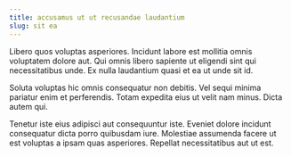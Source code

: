 ```yaml
---
title: accusamus ut ut recusandae laudantium
slug: sit ea
---
```


Libero quos voluptas asperiores. Incidunt labore est mollitia omnis voluptatem dolore aut. Qui omnis libero sapiente ut eligendi sint qui necessitatibus unde. Ex nulla laudantium quasi et ea ut unde sit id.

Soluta voluptas hic omnis consequatur non debitis. Vel sequi minima pariatur enim et perferendis. Totam expedita eius ut velit nam minus. Dicta autem qui.

Tenetur iste eius adipisci aut consequuntur iste. Eveniet dolore incidunt consequatur dicta porro quibusdam iure. Molestiae assumenda facere ut est voluptas a ipsam quas asperiores. Repellat necessitatibus aut ut est.
